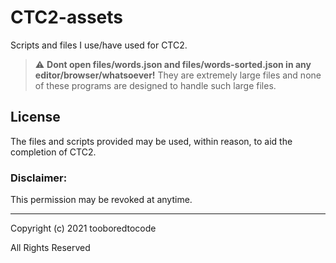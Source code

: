 # CTC2-assets

Scripts and files I use/have used for CTC2.

> :warning: **Dont open files/words.json and files/words-sorted.json in any editor/browser/whatsoever!**
They are extremely large files and none of these programs are designed to handle such large files.

## License

The files and scripts provided may be used, within reason, to aid the completion of CTC2.

### Disclaimer:
This permission may be revoked at anytime.

---

Copyright (c) 2021 tooboredtocode

All Rights Reserved
